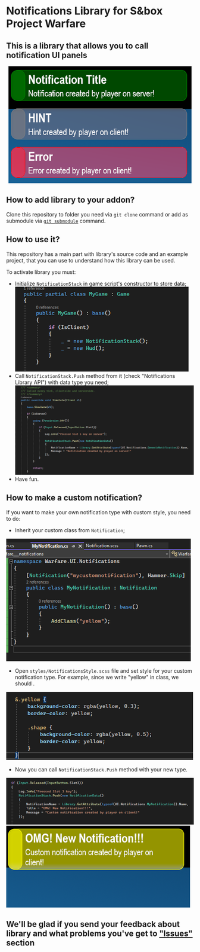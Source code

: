# <b>Notifications Library for S&amp;box Project Warfare</b>
## This is a library that allows you to call notification UI panels

<p align="center"> <img src="readme_img/notifications_examples.png"/></p>

## <b>How to add library to your addon?</b>
Clone this repository to folder you need via `git clone` command or add as submodule via [`git submodule`](https://git-scm.com/book/en/v2/Git-Tools-Submodules) command.

## <b>How to use it?</b>
This repository has a main part with library's source code and an example project, that you can use to understand how this library can be used.

To activate library you must:
* Initialize `NotificationStack` in game script's constructor to store data;
![Manager init](readme_img/manager_init.png)
* Call `NotificationStack.Push` method from it (check "Notifications Library API") with data type you need;
![Calling method](readme_img/manager_shownotification.png)
* Have fun.

## <b>How to make a custom notification?</b>
If you want to make your own notification type with custom style, you need to do:
* Inherit your custom class from `Notification`;

![Custom notification example](readme_img/custom_notification.png)

* Open `styles/NotificationsStyle.scss` file and set style for your custom notification type. For example, since we write "yellow" in class, we should .

![Style example](readme_img/style_example.png)
* Now you can call `NotificationStack.Push` method with your new type.

![Custom method example](readme_img/custom_method.png)
![Custom notification example](readme_img/custom_notification_result.png)

## <b>We'll be glad if you send your feedback about library and what problems you've get to ["Issues"](https://github.com/sbox-MillitaryRP/sbox-mrp-notifications/issues) section</b>
